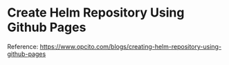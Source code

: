 # Create Helm Repository Using Github Pages 

Reference: https://www.opcito.com/blogs/creating-helm-repository-using-github-pages

